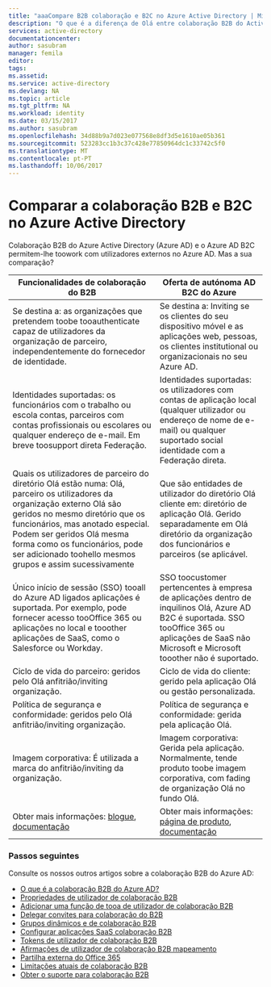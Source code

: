 ```yaml
---
title: "aaaCompare B2B colaboração e B2C no Azure Active Directory | Microsoft Docs"
description: "O que é a diferença de Olá entre colaboração B2B do Active Directory do Azure e o Azure AD B2C?"
services: active-directory
documentationcenter: 
author: sasubram
manager: femila
editor: 
tags: 
ms.assetid: 
ms.service: active-directory
ms.devlang: NA
ms.topic: article
ms.tgt_pltfrm: NA
ms.workload: identity
ms.date: 03/15/2017
ms.author: sasubram
ms.openlocfilehash: 34d88b9a7d023e077568e8df3d5e1610ae05b361
ms.sourcegitcommit: 523283cc1b3c37c428e77850964dc1c33742c5f0
ms.translationtype: MT
ms.contentlocale: pt-PT
ms.lasthandoff: 10/06/2017
---
```

# <a name="compare-b2b-collaboration-and-b2c-in-azure-active-directory"></a>Comparar a colaboração B2B e B2C no Azure Active Directory

Colaboração B2B do Azure Active Directory (Azure AD) e o Azure AD B2C permitem-lhe toowork com utilizadores externos no Azure AD. Mas a sua comparação?


Funcionalidades de colaboração do B2B |     Oferta de autónoma AD B2C do Azure
-------- | --------
Se destina a: as organizações que pretendem toobe tooauthenticate capaz de utilizadores da organização de parceiro, independentemente do fornecedor de identidade. | Se destina a: Inviting se os clientes do seu dispositivo móvel e as aplicações web, pessoas, os clientes institutional ou organizacionais no seu Azure AD.
Identidades suportadas: os funcionários com o trabalho ou escola contas, parceiros com contas profissionais ou escolares ou qualquer endereço de e-mail. Em breve toosupport direta Federação.  | Identidades suportadas: os utilizadores com contas de aplicação local (qualquer utilizador ou endereço de nome de e-mail) ou qualquer suportado social identidade com a Federação direta.
Quais os utilizadores de parceiro do diretório Olá estão numa: Olá, parceiro os utilizadores da organização externo Olá são geridos no mesmo diretório que os funcionários, mas anotado especial. Podem ser geridos Olá mesma forma como os funcionários, pode ser adicionado toohello mesmos grupos e assim sucessivamente  | Que são entidades de utilizador do diretório Olá cliente em: diretório de aplicação Olá. Gerido separadamente em Olá diretório da organização dos funcionários e parceiros (se aplicável.
Único início de sessão (SSO) tooall do Azure AD ligados aplicações é suportada. Por exemplo, pode fornecer acesso tooOffice 365 ou aplicações no local e tooother aplicações de SaaS, como o Salesforce ou Workday.  |  SSO toocustomer pertencentes à empresa de aplicações dentro de inquilinos Olá, Azure AD B2C é suportada. SSO tooOffice 365 ou aplicações de SaaS não Microsoft e Microsoft tooother não é suportado.
Ciclo de vida do parceiro: geridos pelo Olá anfitrião/inviting organização.  | Ciclo de vida do cliente: gerido pela aplicação Olá ou gestão personalizada.
Política de segurança e conformidade: geridos pelo Olá anfitrião/inviting organização.  | Política de segurança e conformidade: gerida pela aplicação Olá.
Imagem corporativa: É utilizada a marca do anfitrião/inviting da organização.  |    Imagem corporativa: Gerida pela aplicação. Normalmente, tende produto toobe imagem corporativa, com fading de organização Olá no fundo Olá.
Obter mais informações: [blogue](https://blogs.technet.microsoft.com/enterprisemobility/2017/02/01/azure-ad-b2b-new-updates-make-cross-business-collab-easy/), [documentação](https://docs.microsoft.com/en-us/azure/active-directory/active-directory-b2b-what-is-azure-ad-b2b)  | Obter mais informações: [página de produto](https://azure.microsoft.com/en-us/services/active-directory-b2c/), [documentação](https://docs.microsoft.com/en-us/azure/active-directory-b2c/)


### <a name="next-steps"></a>Passos seguintes

Consulte os nossos outros artigos sobre a colaboração B2B do Azure AD:

* [O que é a colaboração B2B do Azure AD?](active-directory-b2b-what-is-azure-ad-b2b.md)
* [Propriedades de utilizador de colaboração B2B](active-directory-b2b-user-properties.md)
* [Adicionar uma função de tooa de utilizador de colaboração B2B](active-directory-b2b-add-guest-to-role.md)
* [Delegar convites para colaboração do B2B](active-directory-b2b-delegate-invitations.md)
* [Grupos dinâmicos e de colaboração B2B](active-directory-b2b-dynamic-groups.md)
* [Configurar aplicações SaaS colaboração B2B](active-directory-b2b-configure-saas-apps.md)
* [Tokens de utilizador de colaboração B2B](active-directory-b2b-user-token.md)
* [Afirmações de utilizador de colaboração B2B mapeamento](active-directory-b2b-claims-mapping.md)
* [Partilha externa do Office 365](active-directory-b2b-o365-external-user.md)
* [Limitações atuais de colaboração B2B](active-directory-b2b-current-limitations.md)
* [Obter o suporte para colaboração B2B](active-directory-b2b-support.md)

